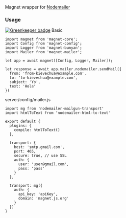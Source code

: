Magnet wrapper for [Nodemailer](https://nodemailer.com/about/)

### Usage

[![Greenkeeper badge](https://badges.greenkeeper.io/Magnetjs/magnet-email-templates.svg)](https://greenkeeper.io/)
Basic
```
import magnet from 'magnet-core';
import Config from 'magnet-config';
import Logger from 'magnet-bunyan';
import Mailer from 'magnet-mailer';

let app = await magnet([Config, Logger, Mailer]);

let response = await app.mailer.nodemailer.sendMail({
  from: 'from-kievechua@example.com',
  to: 'to-kievechua@example.com',
  subject: 'Yo',
  text: 'Hola'
})
```
server/config/mailer.js
```
import mg from 'nodemailer-mailgun-transport'
import htmlToText from 'nodemailer-html-to-text'

export default {
  plugins: {
    compile: htmlToText()
  },

  transport: {
    host: 'smtp.gmail.com',
    port: 465,
    secure: true, // use SSL
    auth: {
      user: 'user@gmail.com',
      pass: 'pass'
    }
  },

  transport: mg({
    auth: {
      api_key: 'apiKey',
      domain: 'magnet.js.org'
    }
  })
}
```
